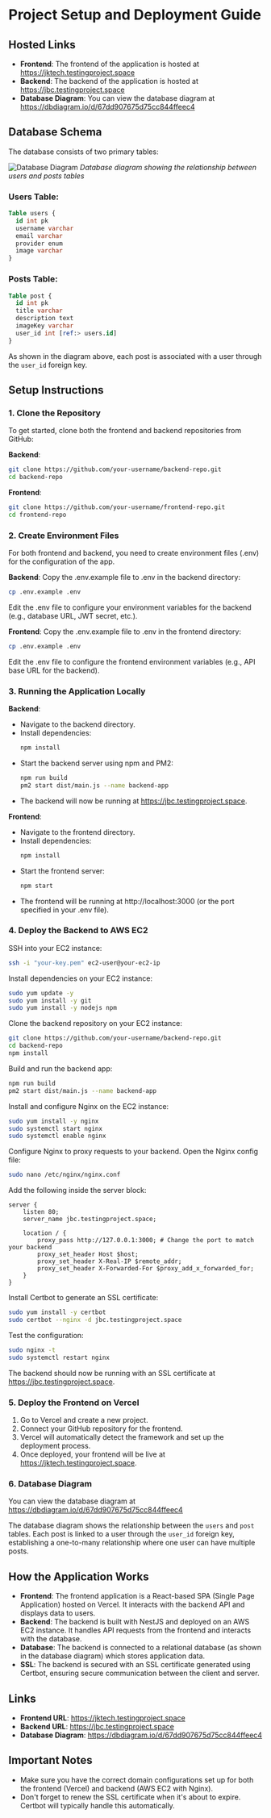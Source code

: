 # Project Setup and Deployment Guide

## **Hosted Links**

- **Frontend**: The frontend of the application is hosted at https://jktech.testingproject.space
- **Backend**: The backend of the application is hosted at https://jbc.testingproject.space
- **Database Diagram**: You can view the database diagram at https://dbdiagram.io/d/67dd907675d75cc844ffeec4

## **Database Schema**

The database consists of two primary tables:

![Database Diagram](https://toleram.s3.ap-south-1.amazonaws.com/toleram/fdb7d2c0-f79e-43a0-be62-3d9495bcd76b-Screenshot_from_2025-03-21_21-47-34.png)
*Database diagram showing the relationship between users and posts tables*

### Users Table:
```sql
Table users {
  id int pk
  username varchar
  email varchar
  provider enum
  image varchar
}
```

### Posts Table:
```sql
Table post {
  id int pk
  title varchar
  description text
  imageKey varchar
  user_id int [ref:> users.id]
}
```

As shown in the diagram above, each post is associated with a user through the `user_id` foreign key.

## Setup Instructions

### 1. Clone the Repository
To get started, clone both the frontend and backend repositories from GitHub:

**Backend**:
```bash
git clone https://github.com/your-username/backend-repo.git
cd backend-repo
```

**Frontend**:
```bash
git clone https://github.com/your-username/frontend-repo.git
cd frontend-repo
```

### 2. Create Environment Files
For both frontend and backend, you need to create environment files (.env) for the configuration of the app.

**Backend**:
Copy the .env.example file to .env in the backend directory:
```bash
cp .env.example .env
```
Edit the .env file to configure your environment variables for the backend (e.g., database URL, JWT secret, etc.).

**Frontend**:
Copy the .env.example file to .env in the frontend directory:
```bash
cp .env.example .env
```
Edit the .env file to configure the frontend environment variables (e.g., API base URL for the backend).

### 3. Running the Application Locally

**Backend**:
- Navigate to the backend directory.
- Install dependencies:
  ```bash
  npm install
  ```
- Start the backend server using npm and PM2:
  ```bash
  npm run build
  pm2 start dist/main.js --name backend-app
  ```
- The backend will now be running at https://jbc.testingproject.space.

**Frontend**:
- Navigate to the frontend directory.
- Install dependencies:
  ```bash
  npm install
  ```
- Start the frontend server:
  ```bash
  npm start
  ```
- The frontend will be running at http://localhost:3000 (or the port specified in your .env file).

### 4. Deploy the Backend to AWS EC2

SSH into your EC2 instance:
```bash
ssh -i "your-key.pem" ec2-user@your-ec2-ip
```

Install dependencies on your EC2 instance:
```bash
sudo yum update -y
sudo yum install -y git
sudo yum install -y nodejs npm
```

Clone the backend repository on your EC2 instance:
```bash
git clone https://github.com/your-username/backend-repo.git
cd backend-repo
npm install
```

Build and run the backend app:
```bash
npm run build
pm2 start dist/main.js --name backend-app
```

Install and configure Nginx on the EC2 instance:
```bash
sudo yum install -y nginx
sudo systemctl start nginx
sudo systemctl enable nginx
```

Configure Nginx to proxy requests to your backend. Open the Nginx config file:
```bash
sudo nano /etc/nginx/nginx.conf
```

Add the following inside the server block:
```nginx
server {
    listen 80;
    server_name jbc.testingproject.space;

    location / {
        proxy_pass http://127.0.0.1:3000; # Change the port to match your backend
        proxy_set_header Host $host;
        proxy_set_header X-Real-IP $remote_addr;
        proxy_set_header X-Forwarded-For $proxy_add_x_forwarded_for;
    }
}
```

Install Certbot to generate an SSL certificate:
```bash
sudo yum install -y certbot
sudo certbot --nginx -d jbc.testingproject.space
```

Test the configuration:
```bash
sudo nginx -t
sudo systemctl restart nginx
```

The backend should now be running with an SSL certificate at https://jbc.testingproject.space.

### 5. Deploy the Frontend on Vercel

1. Go to Vercel and create a new project.
2. Connect your GitHub repository for the frontend.
3. Vercel will automatically detect the framework and set up the deployment process.
4. Once deployed, your frontend will be live at https://jktech.testingproject.space.

### 6. Database Diagram

You can view the database diagram at https://dbdiagram.io/d/67dd907675d75cc844ffeec4

The database diagram shows the relationship between the `users` and `post` tables. Each post is linked to a user through the `user_id` foreign key, establishing a one-to-many relationship where one user can have multiple posts.

## How the Application Works

- **Frontend**: The frontend application is a React-based SPA (Single Page Application) hosted on Vercel. It interacts with the backend API and displays data to users.
- **Backend**: The backend is built with NestJS and deployed on an AWS EC2 instance. It handles API requests from the frontend and interacts with the database.
- **Database**: The backend is connected to a relational database (as shown in the database diagram) which stores application data.
- **SSL**: The backend is secured with an SSL certificate generated using Certbot, ensuring secure communication between the client and server.

## Links

- **Frontend URL**: https://jktech.testingproject.space
- **Backend URL**: https://jbc.testingproject.space
- **Database Diagram**: https://dbdiagram.io/d/67dd907675d75cc844ffeec4

## Important Notes

- Make sure you have the correct domain configurations set up for both the frontend (Vercel) and backend (AWS EC2 with Nginx).
- Don't forget to renew the SSL certificate when it's about to expire. Certbot will typically handle this automatically.
